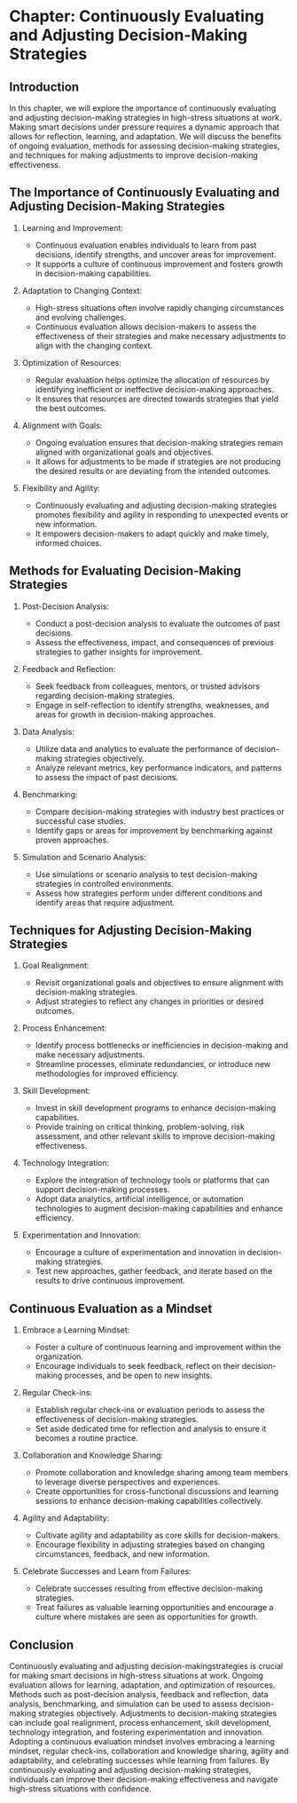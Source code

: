 Chapter: Continuously Evaluating and Adjusting Decision-Making Strategies
=========================================================================

Introduction
------------

In this chapter, we will explore the importance of continuously evaluating and adjusting decision-making strategies in high-stress situations at work. Making smart decisions under pressure requires a dynamic approach that allows for reflection, learning, and adaptation. We will discuss the benefits of ongoing evaluation, methods for assessing decision-making strategies, and techniques for making adjustments to improve decision-making effectiveness.

The Importance of Continuously Evaluating and Adjusting Decision-Making Strategies
----------------------------------------------------------------------------------

1. Learning and Improvement:

   * Continuous evaluation enables individuals to learn from past decisions, identify strengths, and uncover areas for improvement.
   * It supports a culture of continuous improvement and fosters growth in decision-making capabilities.
2. Adaptation to Changing Context:

   * High-stress situations often involve rapidly changing circumstances and evolving challenges.
   * Continuous evaluation allows decision-makers to assess the effectiveness of their strategies and make necessary adjustments to align with the changing context.
3. Optimization of Resources:

   * Regular evaluation helps optimize the allocation of resources by identifying inefficient or ineffective decision-making approaches.
   * It ensures that resources are directed towards strategies that yield the best outcomes.
4. Alignment with Goals:

   * Ongoing evaluation ensures that decision-making strategies remain aligned with organizational goals and objectives.
   * It allows for adjustments to be made if strategies are not producing the desired results or are deviating from the intended outcomes.
5. Flexibility and Agility:

   * Continuously evaluating and adjusting decision-making strategies promotes flexibility and agility in responding to unexpected events or new information.
   * It empowers decision-makers to adapt quickly and make timely, informed choices.

Methods for Evaluating Decision-Making Strategies
-------------------------------------------------

1. Post-Decision Analysis:

   * Conduct a post-decision analysis to evaluate the outcomes of past decisions.
   * Assess the effectiveness, impact, and consequences of previous strategies to gather insights for improvement.
2. Feedback and Reflection:

   * Seek feedback from colleagues, mentors, or trusted advisors regarding decision-making strategies.
   * Engage in self-reflection to identify strengths, weaknesses, and areas for growth in decision-making approaches.
3. Data Analysis:

   * Utilize data and analytics to evaluate the performance of decision-making strategies objectively.
   * Analyze relevant metrics, key performance indicators, and patterns to assess the impact of past decisions.
4. Benchmarking:

   * Compare decision-making strategies with industry best practices or successful case studies.
   * Identify gaps or areas for improvement by benchmarking against proven approaches.
5. Simulation and Scenario Analysis:

   * Use simulations or scenario analysis to test decision-making strategies in controlled environments.
   * Assess how strategies perform under different conditions and identify areas that require adjustment.

Techniques for Adjusting Decision-Making Strategies
---------------------------------------------------

1. Goal Realignment:

   * Revisit organizational goals and objectives to ensure alignment with decision-making strategies.
   * Adjust strategies to reflect any changes in priorities or desired outcomes.
2. Process Enhancement:

   * Identify process bottlenecks or inefficiencies in decision-making and make necessary adjustments.
   * Streamline processes, eliminate redundancies, or introduce new methodologies for improved efficiency.
3. Skill Development:

   * Invest in skill development programs to enhance decision-making capabilities.
   * Provide training on critical thinking, problem-solving, risk assessment, and other relevant skills to improve decision-making effectiveness.
4. Technology Integration:

   * Explore the integration of technology tools or platforms that can support decision-making processes.
   * Adopt data analytics, artificial intelligence, or automation technologies to augment decision-making capabilities and enhance efficiency.
5. Experimentation and Innovation:

   * Encourage a culture of experimentation and innovation in decision-making strategies.
   * Test new approaches, gather feedback, and iterate based on the results to drive continuous improvement.

Continuous Evaluation as a Mindset
----------------------------------

1. Embrace a Learning Mindset:

   * Foster a culture of continuous learning and improvement within the organization.
   * Encourage individuals to seek feedback, reflect on their decision-making processes, and be open to new insights.
2. Regular Check-ins:

   * Establish regular check-ins or evaluation periods to assess the effectiveness of decision-making strategies.
   * Set aside dedicated time for reflection and analysis to ensure it becomes a routine practice.
3. Collaboration and Knowledge Sharing:

   * Promote collaboration and knowledge sharing among team members to leverage diverse perspectives and experiences.
   * Create opportunities for cross-functional discussions and learning sessions to enhance decision-making capabilities collectively.
4. Agility and Adaptability:

   * Cultivate agility and adaptability as core skills for decision-makers.
   * Encourage flexibility in adjusting strategies based on changing circumstances, feedback, and new information.
5. Celebrate Successes and Learn from Failures:

   * Celebrate successes resulting from effective decision-making strategies.
   * Treat failures as valuable learning opportunities and encourage a culture where mistakes are seen as opportunities for growth.

Conclusion
----------

Continuously evaluating and adjusting decision-makingstrategies is crucial for making smart decisions in high-stress situations at work. Ongoing evaluation allows for learning, adaptation, and optimization of resources. Methods such as post-decision analysis, feedback and reflection, data analysis, benchmarking, and simulation can be used to assess decision-making strategies objectively. Adjustments to decision-making strategies can include goal realignment, process enhancement, skill development, technology integration, and fostering experimentation and innovation. Adopting a continuous evaluation mindset involves embracing a learning mindset, regular check-ins, collaboration and knowledge sharing, agility and adaptability, and celebrating successes while learning from failures. By continuously evaluating and adjusting decision-making strategies, individuals can improve their decision-making effectiveness and navigate high-stress situations with confidence.
